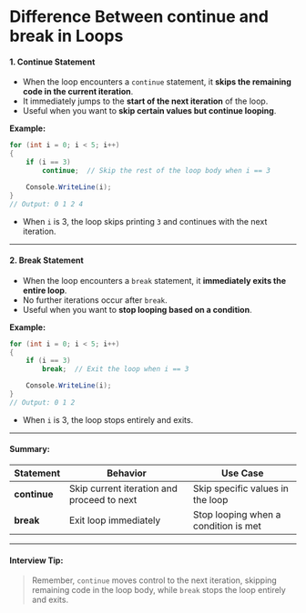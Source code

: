 # Difference Between continue and break in Loops

#### 1. **Continue Statement**

* When the loop encounters a `continue` statement, it **skips the remaining code in the current iteration**.
* It immediately jumps to the **start of the next iteration** of the loop.
* Useful when you want to **skip certain values but continue looping**.

**Example:**

```csharp
for (int i = 0; i < 5; i++)
{
    if (i == 3)
        continue;  // Skip the rest of the loop body when i == 3

    Console.WriteLine(i);
}
// Output: 0 1 2 4
```

* When `i` is 3, the loop skips printing `3` and continues with the next iteration.

***

#### 2. **Break Statement**

* When the loop encounters a `break` statement, it **immediately exits the entire loop**.
* No further iterations occur after `break`.
* Useful when you want to **stop looping based on a condition**.

**Example:**

```csharp
for (int i = 0; i < 5; i++)
{
    if (i == 3)
        break;  // Exit the loop when i == 3

    Console.WriteLine(i);
}
// Output: 0 1 2
```

* When `i` is 3, the loop stops entirely and exits.

***

#### Summary:

| Statement    | Behavior                                   | Use Case                             |
| ------------ | ------------------------------------------ | ------------------------------------ |
| **continue** | Skip current iteration and proceed to next | Skip specific values in the loop     |
| **break**    | Exit loop immediately                      | Stop looping when a condition is met |

***

#### Interview Tip:

> Remember, `continue` moves control to the next iteration, skipping remaining code in the loop body, while `break` stops the loop entirely and exits.
